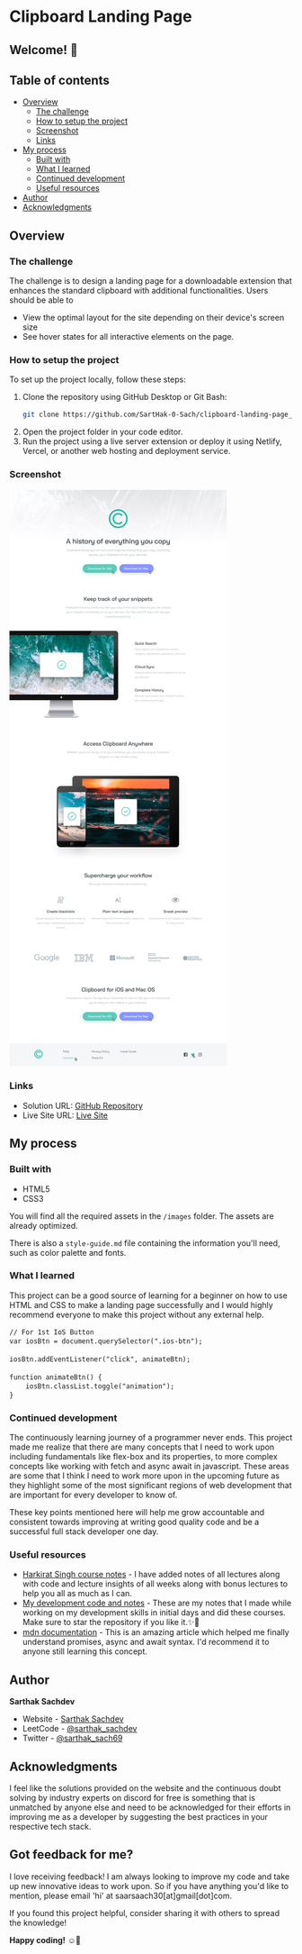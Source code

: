 # Clipboard Landing Page

## Welcome! 👋

## Table of contents

- [Overview](#overview)
  - [The challenge](#the-challenge)
  - [How to setup the project](#how-to-setup-the-project)
  - [Screenshot](#screenshot)
  - [Links](#links)
- [My process](#my-process)
  - [Built with](#built-with)
  - [What I learned](#what-i-learned)
  - [Continued development](#continued-development)
  - [Useful resources](#useful-resources)
- [Author](#author)
- [Acknowledgments](#acknowledgments)

## Overview

### The challenge

The challenge is to design a landing page for a downloadable extension that enhances the standard clipboard with additional functionalities. Users should be able to 
- View the optimal layout for the site depending on their device's screen size
- See hover states for all interactive elements on the page.

### How to setup the project

To set up the project locally, follow these steps:

1. Clone the repository using GitHub Desktop or Git Bash:
    ```bash
    git clone https://github.com/SartHak-0-Sach/clipboard-landing-page_frontend_project.git
    ```
2. Open the project folder in your code editor.
3. Run the project using a live server extension or deploy it using Netlify, Vercel, or another web hosting and deployment service.

### Screenshot

![Design Preview](./design/active-states.jpg)

### Links

- Solution URL: [GitHub Repository](https://github.com/SartHak-0-Sach/clipboard-landing-page_frontend_project)
- Live Site URL: [Live Site](https://clipboard-page-app.netlify.app/)

## My process

### Built with

- HTML5
- CSS3

You will find all the required assets in the `/images` folder. The assets are already optimized.

There is also a `style-guide.md` file containing the information you'll need, such as color palette and fonts.

### What I learned

This project can be a good source of learning for a beginner on how to use HTML and CSS to make a landing page successfully and I would highly recommend everyone to make this project without any external help.

```
// For 1st IoS Button 
var iosBtn = document.querySelector(".ios-btn");

iosBtn.addEventListener("click", animateBtn);

function animateBtn() {
    iosBtn.classList.toggle("animation");
}
```

### Continued development

The continuously learning journey of a programmer never ends. This project made me realize that there are many concepts that I need to work upon including fundamentals like flex-box and its properties, to more complex concepts like working with fetch and async await in javascript. These areas are some that I think I need to work more upon in the upcoming future as they highlight some of the most significant regions of web development that are important for every developer to know of. 

These key points mentioned here will help me grow accountable and consistent towards improving at writing good quality code and be a successful full stack developer one day.

### Useful resources

- [Harkirat Singh course notes](https://github.com/SartHak-0-Sach/harkirat-singh-course_code_and_notes) - I have added notes of all lectures along with code and lecture insights of all weeks along with bonus lectures to help you all as much as I can.
- [My development code and notes](https://github.com/SartHak-0-Sach/cwh-web-dev-playlist_code_and_notes) - These are my notes that I made while working on my development skills in initial days and did these courses. Make sure to star the repository if you like it.✨💫
- [mdn documentation](https://developer.mozilla.org/en-US/docs/Web/JavaScript/Reference/Statements/async_function) - This is an amazing article which helped me finally understand promises, async and await syntax. I'd recommend it to anyone still learning this concept.

## Author

<b><strong>Sarthak Sachdev</strong></b>
- Website - [Sarthak Sachdev](https://itsmesarthak.netlify.app/)
- LeetCode - [@sarthak_sachdev](https://leetcode.com/u/sarthak_sachdev/)
- Twitter - [@sarthak_sach69](https://www.twitter.com/sarthak_sach69)

## Acknowledgments

I feel like the solutions provided on the website and the continuous doubt solving by industry experts on discord for free is something that is unmatched by anyone else and need to be acknowledged for their efforts in improving me as a developer by suggesting the best practices in your respective tech stack.

## Got feedback for me?

I love receiving feedback! I am always looking to improve my code and take up new innovative ideas to work upon. So if you have anything you'd like to mention, please email 'hi' at saarsaach30[at]gmail[dot]com.

If you found this project helpful, consider sharing it with others to spread the knowledge!

**Happy coding!** ☺️🚀